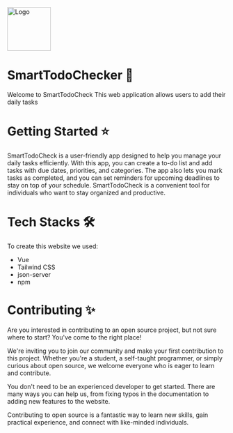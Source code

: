 
<img src="public/todoApp.gif" alt="Logo" width="100" height="100">


# SmartTodoChecker 💫

Welcome to SmartTodoCheck This web application allows users to add their daily tasks

# Getting Started ⭐

SmartTodoCheck is a user-friendly app designed to help you manage your daily tasks efficiently. With this app, you can create a to-do list and add tasks with due dates, priorities, and categories. The app also lets you mark tasks as completed, and you can set reminders for upcoming deadlines to stay on top of your schedule. SmartTodoCheck is a convenient tool for individuals who want to stay organized and productive.

# Tech Stacks 🛠️

To create this website we used:

- Vue
- Tailwind CSS
- json-server
- npm

# Contributing ✨

Are you interested in contributing to an open source project, but not sure where to start? You've come to the right place!

We're inviting you to join our community and make your first contribution to this project. Whether you're a student, a self-taught programmer, or simply curious about open source, we welcome everyone who is eager to learn and contribute.

You don't need to be an experienced developer to get started. There are many ways you can help us, from fixing typos in the documentation to adding new features to the website.

Contributing to open source is a fantastic way to learn new skills, gain practical experience, and connect with like-minded individuals.


